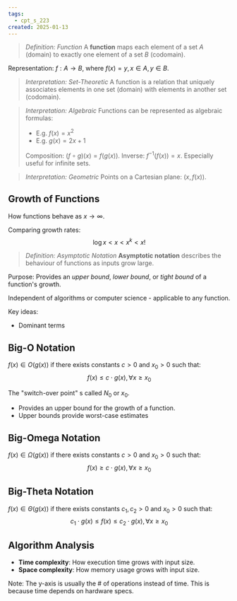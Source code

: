 ```yaml
---
tags:
  - cpt_s_223
created: 2025-01-13
---
```


> *Definition: Function*
> A **function** maps each element of a set $A$ (domain) to exactly one element of a set $B$ (codomain).

Representation: $f: A \to B$, where $f(x) = y, x \in A, y \in B$.

> *Interpretation: Set-Theoretic*
> A function is a relation that uniquely associates elements in one set (domain) with elements in another set (codomain).

> *Interpretation: Algebraic*
> Functions can be represented as algebraic formulas:
> - E.g. $f(x) = x^2$
> - E.g. $g(x) = 2x + 1$
>
> Composition: $(f \circ g)(x) = f(g(x))$.
> Inverse: $f^{-1}(f(x)) = x$.
> Especially useful for infinite sets.

> *Interpretation: Geometric*
> Points on a Cartesian plane: $(x, f(x))$.

## Growth of Functions

How functions behave as $x \to \infty$.

Comparing growth rates:
$$ \log x < x < x^k < x! $$

> *Definition: Asymptotic Notation*
> **Asymptotic notation** describes the behaviour of functions as inputs grow large.

Purpose: Provides an *upper bound*, *lower bound*, or *tight bound* of a function's growth.

Independent of algorithms or computer science - applicable to any function.

Key ideas:
- Dominant terms

## Big-O Notation

$f(x) \in O(g(x))$ if there exists constants $c > 0$ and $x_0 > 0$ such that:
$$ f(x) \leq c \cdot g(x), \forall x \geq x_0 $$

The "switch-over point" s called $N_0$ or $x_0$.

- Provides an upper bound for the growth of a function.
- Upper bounds provide worst-case estimates

## Big-Omega Notation

$f(x) \in \Omega(g(x))$ if there exists constants $c > 0$ and $x_0 > 0$ such that:
$$ f(x) \geq c \cdot g(x), \forall x \geq x_0 $$

## Big-Theta Notation

$f(x) \in \Theta(g(x))$ if there exists constants $c_1, c_2 > 0$ and $x_0 > 0$ such that:
$$ c_1 \cdot g(x) \leq f(x) \leq c_2 \cdot g(x), \forall x \geq x_0 $$

## Algorithm Analysis

- **Time complexity**: How execution time grows with input size.
- **Space complexity**: How memory usage grows with input size.

Note: The y-axis is usually the # of operations instead of time. This is because time depends on hardware specs.